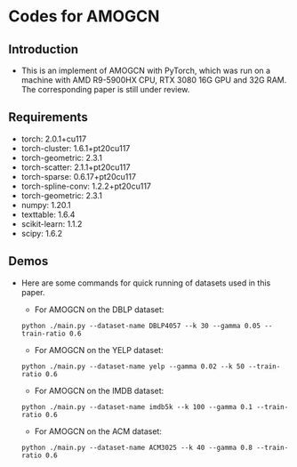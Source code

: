 # Codes for AMOGCN

## Introduction
- This is an implement of AMOGCN with PyTorch, which was run on a machine with AMD R9-5900HX CPU, RTX 3080 16G GPU and 32G RAM. The corresponding paper is still under review.

## Requirements

- torch: 2.0.1+cu117
- torch-cluster: 1.6.1+pt20cu117
- torch-geometric: 2.3.1
- torch-scatter: 2.1.1+pt20cu117
- torch-sparse: 0.6.17+pt20cu117
- torch-spline-conv: 1.2.2+pt20cu117
- torch-geometric: 2.3.1
- numpy: 1.20.1
- texttable: 1.6.4
- scikit-learn: 1.1.2
- scipy: 1.6.2

## Demos
- Here are some commands for quick running of datasets used in this paper.

  - For AMOGCN on the DBLP dataset: 
  ```
  python ./main.py --dataset-name DBLP4057 --k 30 --gamma 0.05 --train-ratio 0.6
  ``` 

  - For AMOGCN on the YELP dataset: 
  ```
  python ./main.py --dataset-name yelp --gamma 0.02 --k 50 --train-ratio 0.6    
  ``` 

    - For AMOGCN on the IMDB dataset: 
  ```
  python ./main.py --dataset-name imdb5k --k 100 --gamma 0.1 --train-ratio 0.6
  ``` 

   - For AMOGCN on the ACM dataset: 
  ```
  python ./main.py --dataset-name ACM3025 --k 40 --gamma 0.8 --train-ratio 0.6
  ``` 
